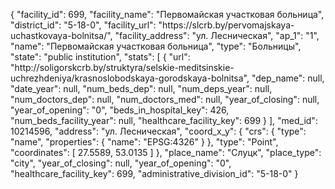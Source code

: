 {
    "facility_id": 699,
    "facility_name": "Первомайская участковая больница",
    "district_id": "5-18-0",
    "facility_url": "https:\/\/slcrb.by\/pervomajskaya-uchastkovaya-bolnitsa\/",
    "facility_address": "ул. Лесническая",
    "ap_1": "1",
    "name": "Первомайская участковая больница",
    "type": "Больницы",
    "state": "public institution",
    "stats": [
        {
            "url": "http:\/\/soligorskcrb.by\/struktyra\/selskie-meditsinskie-uchrezhdeniya\/krasnoslobodskaya-gorodskaya-bolnitsa",
            "dep_name": null,
            "date_year": null,
            "num_beds_dep": null,
            "num_deps_year": null,
            "num_doctors_dep": null,
            "num_doctors_med": null,
            "year_of_closing": null,
            "year_of_opening": "0",
            "beds_in_hospital_key": 426,
            "num_beds_facility_year": null,
            "healthcare_facility_key": 699
        }
    ],
    "med_id": 10214596,
    "address": "ул. Лесническая",
    "coord_x_y": {
        "crs": {
            "type": "name",
            "properties": {
                "name": "EPSG:4326"
            }
        },
        "type": "Point",
        "coordinates": [
            27.5589,
            53.0135
        ]
    },
    "place_name": "Слуцк",
    "place_type": "city",
    "year_of_closing": null,
    "year_of_opening": "0",
    "healthcare_facility_key": 699,
    "administrative_division_id": "5-18-0"
}